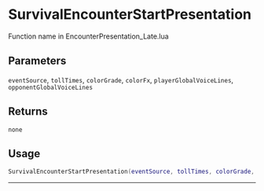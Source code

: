 # SurvivalEncounterStartPresentation
Function name in EncounterPresentation_Late.lua
## Parameters
`eventSource`, `tollTimes`, `colorGrade`, `colorFx`, `playerGlobalVoiceLines`, `opponentGlobalVoiceLines`
## Returns
`none`
## Usage
```lua
SurvivalEncounterStartPresentation(eventSource, tollTimes, colorGrade, colorFx, playerGlobalVoiceLines, opponentGlobalVoiceLines)
```
---
